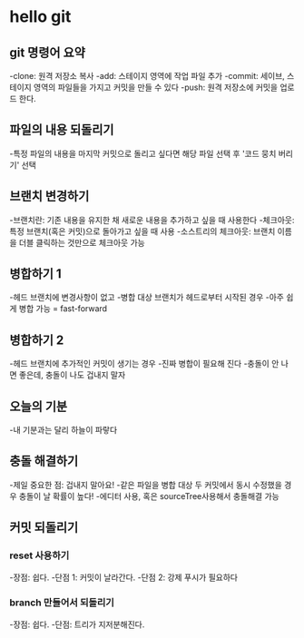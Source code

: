 # hello git

## git 명령어 요약

-clone: 원격 저장소 복사
-add: 스테이지 영역에 작업 파일 추가
-commit: 세이브, 스테이지 영역의 파일들을 가지고 커밋을 만들 수 있다
-push: 원격 저장소에 커밋을 업로드 한다.

## 파일의 내용 되돌리기
-특정 파일의 내용을 마지막 커밋으로 돌리고 싶다면 해당 파일 선택 후 '코드 뭉치 버리기' 선택

## 브랜치 변경하기
-브랜치란: 기존 내용을 유지한 채 새로운 내용을 추가하고 싶을 때 사용한다
-체크아웃: 특정 브랜치(혹은 커밋)으로 돌아가고 싶을 때 사용
-소스트리의 체크아웃: 브랜치 이름을 더블 클릭하는 것만으로 체크아웃 가능

## 병합하기 1
-헤드 브랜치에 변경사항이 없고
-병합 대상 브랜치가 헤드로부터 시작된 경우
-아주 쉽게 병합 가능 = fast-forward

## 병합하기 2
-헤드 브랜치에 추가적인 커밋이 생기는 경우
-진짜 병합이 필요해 진다
-충돌이 안 나면 좋은데, 충돌이 나도 겁내지 말자


## 오늘의 기분
-내 기분과는 달리 하늘이 파랗다


## 충돌 해결하기

-제일 중요한 점: 겁내지 말아요!
-같은 파일을 병합 대상 두 커밋에서 동시 수정했을 경우 충돌이 날 확률이 높다!
-에디터 사용, 혹은 sourceTree사용해서 충돌해결 가능

## 커밋 되돌리기

### reset 사용하기

-장점: 쉽다.
-단점 1: 커밋이 날라간다.
-단점 2: 강제 푸시가 필요하다

### branch 만들어서 되돌리기
-장점: 쉽다.
-단점: 트리가 지저분해진다.